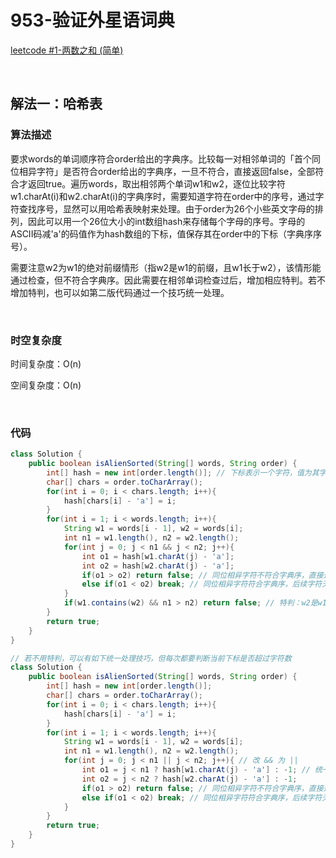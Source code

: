 # 953-验证外星语词典

[leetcode #1-两数之和 (简单)](https://leetcode-cn.com/problems/two-sum/)

<br />

## 解法一：哈希表

### 算法描述

要求words的单词顺序符合order给出的字典序。比较每一对相邻单词的「首个同位相异字符」是否符合order给出的字典序，一旦不符合，直接返回false，全部符合才返回true。遍历words，取出相邻两个单词w1和w2，逐位比较字符w1.charAt(i)和w2.charAt(i)的字典序时，需要知道字符在order中的序号，通过字符查找序号，显然可以用哈希表映射来处理。由于order为26个小些英文字母的排列，因此可以用一个26位大小的int数组hash来存储每个字母的序号。字母的ASCII码减'a'的码值作为hash数组的下标，值保存其在order中的下标（字典序序号）。



需要注意w2为w1的绝对前缀情形（指w2是w1的前缀，且w1长于w2），该情形能通过检查，但不符合字典序。因此需要在相邻单词检查过后，增加相应特判。若不增加特判，也可以如第二版代码通过一个技巧统一处理。

<br />

### 时空复杂度

时间复杂度：O(n)

空间复杂度：O(n)

<br />

### 代码

```java
class Solution {
    public boolean isAlienSorted(String[] words, String order) {
        int[] hash = new int[order.length()]; // 下标表示一个字符，值为其字典序
        char[] chars = order.toCharArray();
        for(int i = 0; i < chars.length; i++){
            hash[chars[i] - 'a'] = i;
        }
        for(int i = 1; i < words.length; i++){
            String w1 = words[i - 1], w2 = words[i];
            int n1 = w1.length(), n2 = w2.length();
            for(int j = 0; j < n1 && j < n2; j++){
                int o1 = hash[w1.charAt(j) - 'a'];
                int o2 = hash[w2.charAt(j) - 'a'];
                if(o1 > o2) return false; // 同位相异字符不符合字典序，直接返回false
                else if(o1 < o2) break; // 同位相异字符符合字典序，后续字符无需考察
            }
            if(w1.contains(w2) && n1 > n2) return false; // 特判：w2是w1的绝对前缀
        }
        return true;
    }
}
```

```java
// 若不用特判，可以有如下统一处理技巧，但每次都要判断当前下标是否超过字符数
class Solution {
    public boolean isAlienSorted(String[] words, String order) {
        int[] hash = new int[order.length()];
        char[] chars = order.toCharArray();
        for(int i = 0; i < chars.length; i++){
            hash[chars[i] - 'a'] = i;
        }
        for(int i = 1; i < words.length; i++){
            String w1 = words[i - 1], w2 = words[i];
            int n1 = w1.length(), n2 = w2.length();
            for(int j = 0; j < n1 || j < n2; j++){ // 改 && 为 || 
                int o1 = j < n1 ? hash[w1.charAt(j) - 'a'] : -1; // 统一处理技巧：空字符处字典序为-1
                int o2 = j < n2 ? hash[w2.charAt(j) - 'a'] : -1;
                if(o1 > o2) return false; // 同位相异字符不符合字典序，直接返回false
                else if(o1 < o2) break; // 同位相异字符符合字典序，后续字符无需考察
            }
        }
        return true;
    }
}
```

